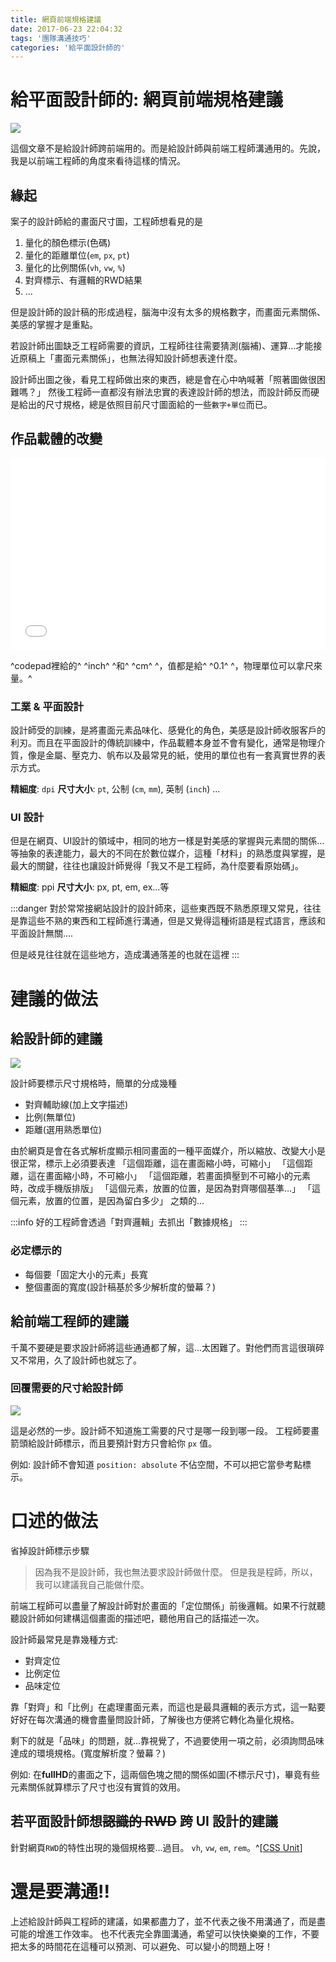 ```yaml
---
title: 網頁前端規格建議
date: 2017-06-23 22:04:32
tags: '團隊溝通技巧'
categories: '給平面設計師的'
---
```


# 給平面設計師的: 網頁前端規格建議

![](https://i.imgur.com/UvHo0gv.png)

這個文章不是給設計師跨前端用的。而是給設計師與前端工程師溝通用的。先說，我是以前端工程師的角度來看待這樣的情況。

## 緣起

案子的設計師給的畫面尺寸圖，工程師想看見的是
1. 量化的顏色標示(色碼)
1. 量化的距離單位(`em`, `px`, `pt`)
1. 量化的比例關係(`vh`, `vw`, `%`)
1. 對齊標示、有邏輯的RWD結果
1. ...

但是設計師的設計稿的形成過程，腦海中沒有太多的規格數字，而畫面元素關係、美感的掌握才是重點。

若設計師出圖缺乏工程師需要的資訊，工程師往往需要猜測(腦補)、運算...才能接近原稿上「畫面元素關係」，也無法得知設計師想表達什麼。

設計師出圖之後，看見工程師做出來的東西，總是會在心中吶喊著「照著圖做很困難嗎？」
然後工程師一直都沒有辦法忠實的表達設計師的想法，而設計師反而硬是給出的尺寸規格，總是依照目前尺寸圖面給的一些`數字+單位`而已。

## 作品載體的改變

<iframe height='307' scrolling='no' title='testFontSize' src='//codepen.io/dwatow/embed/OgjXWp/?height=307&theme-id=light&default-tab=result&embed-version=2' frameborder='no' allowtransparency='true' allowfullscreen='true' style='width: 100%;'>See the Pen <a href='https://codepen.io/dwatow/pen/OgjXWp/'>testFontSize</a> by chris (<a href='https://codepen.io/dwatow'>@dwatow</a>) on <a href='https://codepen.io'>CodePen</a>.
</iframe>

^codepad裡給的^ ^inch^ ^和^ ^cm^ ^，值都是給^ ^0.1^ ^，物理單位可以拿尺來量。^

### 工業 & 平面設計

設計師受的訓練，是將畫面元素品味化、感覺化的角色，美感是設計師收服客戶的利刃。而且在平面設計的傳統訓練中，作品載體本身並不會有變化，通常是物理介質，像是金屬、壓克力、帆布以及最常見的紙，使用的單位也有一套真實世界的表示方式。

**精細度**: `dpi`
**尺寸大小**: `pt`, 公制 (`cm`, `mm`), 英制 (`inch`)
...

### UI 設計

但是在網頁、UI設計的領域中，相同的地方一樣是對美感的掌握與元素間的關係...等抽象的表達能力，最大的不同在於數位媒介，這種「材料」的熟悉度與掌握，是最大的關鍵，往往也讓設計師覺得「我又不是工程師，為什麼要看原始碼」。

**精細度**: ppi
**尺寸大小**: px, pt, em, ex...等

:::danger
對於常常接網站設計的設計師來，這些東西既不熟悉原理又常見，往往是靠這些不熟的東西和工程師進行溝通，但是又覺得這種術語是程式語言，應該和平面設計無關....

但是岐見往往就在這些地方，造成溝通落差的也就在這裡
:::

# 建議的做法

## 給設計師的建議

![](https://i.imgur.com/jmYtoLZ.png)

設計師要標示尺寸規格時，簡單的分成幾種

- 對齊輔助線(加上文字描述)
- 比例(無單位)
- 距離(選用熟悉單位)

由於網頁是會在各式解析度顯示相同畫面的一種平面媒介，所以縮放、改變大小是很正常，標示上必須要表達
「這個距離，這在畫面縮小時，可縮小」
「這個距離，這在畫面縮小時，不可縮小」
「這個距離，若畫面擠壓到不可縮小的元素時，改成手機版排版」
「這個元素，放置的位置，是因為對齊哪個基準...」
「這個元素，放置的位置，是因為留白多少」
之類的...

:::info
好的工程師會透過「對齊邏輯」去抓出「數據規格」
:::

### 必定標示的

- 每個要「固定大小的元素」長寬
- 整個畫面的寬度(設計稿基於多少解析度的螢幕？)

## 給前端工程師的建議

千萬不要硬是要求設計師將這些通通都了解，這...太困難了。對他們而言這很瑣碎又不常用，久了設計師也就忘了。

### 回覆需要的尺寸給設計師

![](https://i.imgur.com/NPoBsoT.png)

這是必然的一步。設計師不知道施工需要的尺寸是哪一段到哪一段。
工程師要畫箭頭給設計師標示，而且要預計對方只會給你 `px` 值。

例如: 設計師不會知道 `position: absolute` 不佔空間，不可以把它當參考點標示。

# 口述的做法
省掉設計師標示步驟

> 因為我不是設計師，我也無法要求設計師做什麼。
> 但是我是程師，所以，我可以建議我自己能做什麼。

前端工程師可以盡量了解設計師對於畫面的「定位關係」前後邏輯。如果不行就聽聽設計師如何建構這個畫面的描述吧，聽他用自己的話描述一次。

設計師最常見是靠幾種方式:

- 對齊定位
- 比例定位
- 品味定位

靠「對齊」和「比例」在處理畫面元素，而這也是最具邏輯的表示方式，這一點要好好在每次溝通的機會盡量問設計師，了解後也方便將它轉化為量化規格。

剩下的就是「品味」的問題，就...靠視覺了，不過要使用一項之前，必須詢問品味達成的環境規格。(寬度解析度？螢幕？)

例如: 在**fullHD**的畫面之下，這兩個色塊之間的關係如圖(不標示尺寸)，畢竟有些元素關係就算標示了尺寸也沒有實質的效用。

## 若平面設計師想~~認識的 RWD~~ 跨 UI 設計的建議

針對網頁`RWD`的特性出現的幾個規格要...過目。
`vh`, `vw`, `em`, `rem`。^[[CSS Unit](https://www.w3schools.com/cssref/css_units.asp)]

# 還是要溝通!!

上述給設計師與工程師的建議，如果都盡力了，並不代表之後不用溝通了，而是盡可能的增進工作效率。
也不代表完全靠圖溝通，希望可以快快樂樂的工作，不要把太多的時間花在這種可以預測、可以避免、可以變小的問題上呀！
